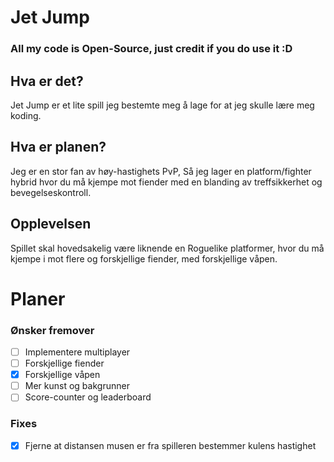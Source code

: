 # Jet Jump
### All my code is Open-Source, just credit if you do use it :D
## Hva er det?
Jet Jump er et lite spill jeg bestemte meg å lage for at jeg skulle lære meg koding. 

## Hva er planen?
Jeg er en stor fan av høy-hastighets PvP, Så jeg lager en platform/fighter hybrid hvor du må kjempe mot fiender med en blanding av treffsikkerhet og bevegelseskontroll.

## Opplevelsen
Spillet skal hovedsakelig være liknende en Roguelike platformer, hvor du må kjempe i mot flere og forskjellige fiender, med forskjellige våpen.


# Planer
### Ønsker fremover
- [ ] Implementere multiplayer
- [ ] Forskjellige fiender
- [x] Forskjellige våpen
- [ ] Mer kunst og bakgrunner
- [ ] Score-counter og leaderboard
### Fixes
- [x] Fjerne at distansen musen er fra spilleren bestemmer kulens hastighet
